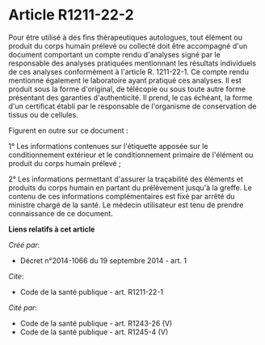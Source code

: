 # Article R1211-22-2

Pour être utilisé à des fins thérapeutiques autologues, tout élément ou produit du corps humain prélevé ou collecté doit être
accompagné d'un document comportant un compte rendu d'analyses signé par le responsable des analyses pratiquées mentionnant
les résultats individuels de ces analyses conformément à l'article R. 1211-22-1. Ce compte rendu mentionne également le
laboratoire ayant pratiqué ces analyses. Il est produit sous la forme d'original, de télécopie ou sous toute autre forme
présentant des garanties d'authenticité. Il prend, le cas échéant, la forme d'un certificat établi par le responsable de
l'organisme de conservation de tissus ou de cellules. 

Figurent en outre sur ce document : 

1° Les informations contenues sur l'étiquette apposée sur le conditionnement extérieur et le conditionnement primaire de
l'élément ou produit du corps humain prélevé ; 

2° Les informations permettant d'assurer la traçabilité des éléments et produits du corps humain en partant du prélèvement
jusqu'à la greffe. Le contenu de ces informations complémentaires est fixé par arrêté du ministre chargé de la santé. Le
médecin utilisateur est tenu de prendre connaissance de ce document.

**Liens relatifs à cet article**

_Créé par_:

  - Décret n°2014-1066 du 19 septembre 2014 - art. 1

_Cite_:

  - Code de la santé publique - art. R1211-22-1

_Cité par_:

  - Code de la santé publique - art. R1243-26 (V)
  - Code de la santé publique - art. R1245-4 (V)
